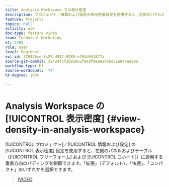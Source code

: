 ```yaml
---
title: Analysis Workspace での表示密度
description: プロジェクト／情報および設定の表示密度設定を使用すると、左側のパネルおよびテーブル（フリーフォームおよびコホート）に適用する垂直方向のパディングを制御できます。「拡張」（デフォルト）、「快適」、「コンパクト」のいずれかを選択できます。
feature: Projects
topics: null
activity: use
doc-type: feature video
team: Technical Marketing
kt: 2492
role: User
level: Beginner
exl-id: 378426ce-fc29-4912-9289-e763b941877a
source-git-commit: 32424f3f2b05952fe4df9ea91dcbe51684cee905
workflow-type: ht
source-wordcount: '77'
ht-degree: 100%

---
```


# Analysis Workspace の [!UICONTROL 表示密度] {#view-density-in-analysis-workspace}

[!UICONTROL プロジェクト]／[!UICONTROL 情報および設定] の [!UICONTROL 表示密度] 設定を使用すると、左側のパネルおよびテーブル（[!UICONTROL フリーフォーム] および [!UICONTROL コホート]）に適用する垂直方向のパディングを制御できます。「拡張」（デフォルト）、「快適」、「コンパクト」のいずれかを選択できます。

>[!VIDEO](https://video.tv.adobe.com/v/25963/?quality=12)
